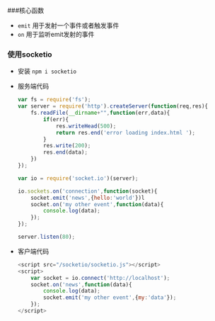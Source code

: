 ###核心函数
- `emit` 用于发射一个事件或者触发事件
- `on`  用于监听emit发射的事件

### 使用socketio
- 安装 `npm i socketio`
- 服务端代码

	```javascript
	var fs = require('fs');
	var server = require('http').createServer(function(req,res){
		fs.readFile(__dirname+"",function(err,data){
			if(err){
				res.writeHead(500);
				return res.end('error loading index.html ');
			}
			res.write(200);
			res.end(data);
		})
	});
	
	var io = require('socket.io')(server);
	
	io.sockets.on('connection',function(socket){
		socket.emit('news',{hello:'world'})l
		socket.on('my other event',function(data){
			console.log(data);
		});
	});
	
	server.listen(80);
	```

- 客户端代码

	```javascript
	<script src="/socketio/socketio.js"></script>
	<script>
		var socket = io.connect('http://localhost');
		socket.on('news',function(data){
			console.log(data);
			socket.emit('my other event',{my:'data'});
		});
	</script>
	```
